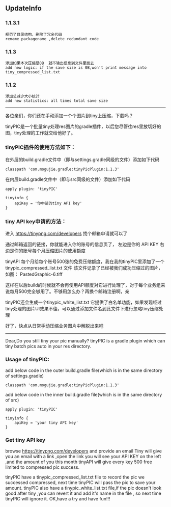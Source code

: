 ## UpdateInfo
### 1.1.3.1
    规范了目录结构，删除了冗余代码
    rename packagename ,delete redundant code
### 1.1.3
    添加如果本次压缩是0B  就不输出信息到文件里面去
    add new logic: if the save size is 0B,won't print message into tiny_compressed_list.txt
### 1.1.2
    添加总减少大小统计
    add new statistics: all times total save size

***

各位亲们，你们还在手动添加一个个图片到tiny上压缩，下载吗？

tinyPIC是一个批量tiny处理res图片的gradle插件，以后您尽管往res里放切好的图，tiny处理的工作就交给他好了。

### tinyPIC插件的使用方法如下：

在外层的build.gradle文件中（即与settings.gradle同级的文件）添加如下代码

 	classpath 'com.mogujie.gradle:tinyPicPlugin:1.1.3'
在内层build.gradle文件中（即与src同级的文件）添加如下代码



 	apply plugin: 'tinyPIC'

 	tinyinfo {
     	apiKey = '你申请的tiny API key'
 	}



### tiny API key申请的方法：


进入	https://tinypng.com/developers 
找个邮箱申请就可以了



通过邮箱返回的链接，你就能进入你的账号的信息页了，
左边是你的 API KEY 
右边是你的账号每个月压缩图片的使用额度


tinyAPI 每个月给每个账号500张的免费压缩额度，我在我的tinyPIC里添加了一个tinypic_compressed_list.txt 文件
该文件记录了已经被我们成功压缩过的图片，如图：
PastedGraphic-6.tiff

这样在以后build的时候就不会再使用API额度对它进行处理了，对于每个业务组来说每月500完全够用了。不够用怎么办？再换个邮箱注册啊，亲


tinyPIC还会生成一个tinypic_white_list.txt  它提供了白名单功能，如果发现经过tiny处理的图片UI效果不佳，可以通过添加文件名到此文件下进行忽略tiny压缩处理

好了，快点从日常手动压缩业务图片中解脱出来吧

***

Dear,Do you still tiny your pic manually?
tinyPIC is a gradle plugin which can tiny batch pics auto in your res directory. 
### Usage of tinyPIC:
add below code in the outer build.gradle file(which is in the same directory of settings.gradle)

    classpath 'com.mogujie.gradle:tinyPicPlugin:1.1.3'
    
add below code in the inner build.gradle file(which is in the same directory of src)

 	apply plugin: 'tinyPIC'

 	tinyinfo {
     	apiKey = 'your tiny API key'
 	}
 	
### Get tiny API key
browse 	https://tinypng.com/developers  and provide an email
Tiny will give you an email with a link ,open the link you will see your API KEY on the left ,and the amount of you this month
tinyAPI will give every key 500 free limited to compressed pic success.

tinyPIC have a tinypic_compressed_list.txt file to record the pic we successed compressed,
next time tinyPIC will pass the pic to save your amount.
tinyPIC also have a tinypic_white_list.txt file,if the pic doesn't look good after tiny ,you can revert it and add it's name in the file ,
so next time tinyPIC will ignore it.
OK,have a try and have fun!!!